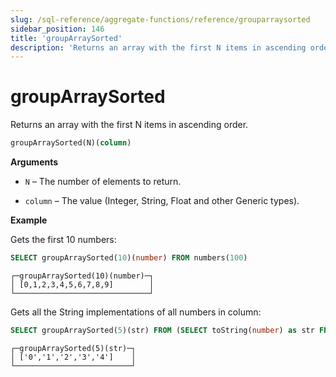 ```yaml
---
slug: /sql-reference/aggregate-functions/reference/grouparraysorted
sidebar_position: 146
title: 'groupArraySorted'
description: 'Returns an array with the first N items in ascending order.'
---
```


# groupArraySorted

Returns an array with the first N items in ascending order.

``` sql
groupArraySorted(N)(column)
```

**Arguments**

- `N` – The number of elements to return.

- `column` – The value (Integer, String, Float and other Generic types).

**Example**

Gets the first 10 numbers:

``` sql
SELECT groupArraySorted(10)(number) FROM numbers(100)
```

``` text
┌─groupArraySorted(10)(number)─┐
│ [0,1,2,3,4,5,6,7,8,9]        │
└──────────────────────────────┘
```

Gets all the String implementations of all numbers in column:

``` sql
SELECT groupArraySorted(5)(str) FROM (SELECT toString(number) as str FROM numbers(5));
```

``` text
┌─groupArraySorted(5)(str)─┐
│ ['0','1','2','3','4']    │
└──────────────────────────┘
```
